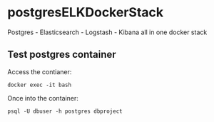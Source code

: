 # postgresELKDockerStack
Postgres - Elasticsearch - Logstash - Kibana all in one docker stack

## Test postgres container
Access the contianer:
```
docker exec -it bash
```
Once into the container:
```
psql -U dbuser -h postgres dbproject
```
